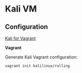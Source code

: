 # Kali VM

## Configuration

[Kali for Vagrant](https://www.kali.org/blog/announcing-kali-for-vagrant/)

**Vagrant**

Generate Kali Vagrant configuration:

`vagrant init kalilinux/rolling`




